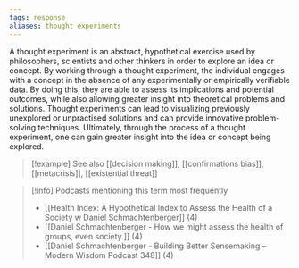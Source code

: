 ```yaml
---
tags: response
aliases: thought experiments
---
```


A thought experiment is an abstract, hypothetical exercise used by philosophers, scientists and other thinkers in order to explore an idea or concept. By working through a thought experiment, the individual engages with a concept in the absence of any experimentally or empirically verifiable data. By doing this, they are able to assess its implications and potential outcomes, while also allowing greater insight into theoretical problems and solutions. Thought experiments can lead to visualizing previously unexplored or unpractised solutions and can provide innovative problem-solving techniques. Ultimately, through the process of a thought experiment, one can gain greater insight into the idea or concept being explored.

> [!example] See also
> [[decision making]], [[confirmations bias]], [[metacrisis]], [[existential threat]]

> [!info] Podcasts mentioning this term most frequently
> * [[Health Index: A Hypothetical Index to Assess the Health of a Society w  Daniel Schmachtenberger]] (4)
> * [[Daniel Schmachtenberger - How we might assess the health of groups, even society.]] (4)
> * [[Daniel Schmachtenberger - Building Better Sensemaking – Modern Wisdom Podcast 348]] (4)